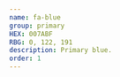 ```yaml
---
name: fa-blue
group: primary
HEX: 007ABF
RBG: 0, 122, 191
description: Primary blue.
order: 1
---
```

